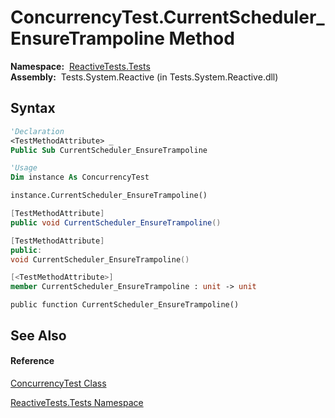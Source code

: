 # ConcurrencyTest.CurrentScheduler\_EnsureTrampoline Method

**Namespace:**  [ReactiveTests.Tests](ReactiveTests.Tests\ReactiveTests.Tests.md)  
**Assembly:**  Tests.System.Reactive (in Tests.System.Reactive.dll)

## Syntax

```vb
'Declaration
<TestMethodAttribute> _
Public Sub CurrentScheduler_EnsureTrampoline
```

```vb
'Usage
Dim instance As ConcurrencyTest

instance.CurrentScheduler_EnsureTrampoline()
```

```csharp
[TestMethodAttribute]
public void CurrentScheduler_EnsureTrampoline()
```

```c++
[TestMethodAttribute]
public:
void CurrentScheduler_EnsureTrampoline()
```

```fsharp
[<TestMethodAttribute>]
member CurrentScheduler_EnsureTrampoline : unit -> unit 
```

```jscript
public function CurrentScheduler_EnsureTrampoline()
```

## See Also

#### Reference

[ConcurrencyTest Class](ConcurrencyTest\ConcurrencyTest.md)

[ReactiveTests.Tests Namespace](ReactiveTests.Tests\ReactiveTests.Tests.md)




